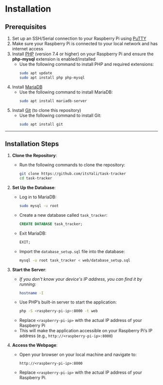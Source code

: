# Installation

## Prerequisites
1. Set up an SSH/Serial connection to your Raspberry Pi using [PuTTY](https://www.putty.org/)
2. Make sure your Raspberry Pi is connected to your local network and has internet access
3. Install [PHP](https://www.php.net/downloads) (version 7.4 or higher) on your Raspberry Pi and ensure the **php-mysql** extension is enabled/installed
   - Use the following command to install PHP and required extensions:
     ```bash
     sudo apt update
     sudo apt install php php-mysql
     ```
4. Install [MariaDB](https://mariadb.org/download/)
   - Use the following command to install MariaDB:
     ```bash
     sudo apt install mariadb-server
     ```
5. Install [Git](https://git-scm.com/downloads) (to clone this repository)
   - Use the following command to install Git:
     ```bash
     sudo apt install git
     ```

---

## Installation Steps
1. **Clone the Repository**:
   - Run the following commands to clone the repository:
     ```bash
     git clone https://github.com/itsYali/task-tracker
     cd task-tracker
     ```

2. **Set Up the Database**:
   - Log in to MariaDB:
     ```bash
     sudo mysql -u root
     ```
   - Create a new database called `task_tracker`:
     ```sql
     CREATE DATABASE task_tracker;
     ```
   - Exit MariaDB:
     ```sql
     EXIT;
     ```
   - Import the `database_setup.sql` file into the database:
     ```bash
     mysql -u root task_tracker < web/database_setup.sql
     ```

3. **Start the Server**:
   - *If you don't know your device's IP address, you can find it by running:*
     ```bash
     hostname -I
     ```
   - Use PHP’s built-in server to start the application:
     ```bash
     php -S <raspberry-pi-ip>:8000 -t web
     ```
   - Replace `<raspberry-pi-ip>` with the actual IP address of your Raspberry Pi
   - This will make the application accessible on your Raspberry Pi’s IP address (e.g., `http://<raspberry-pi-ip>:8000`)
   

5. **Access the Webpage**:
   - Open your browser on your local machine and navigate to:
     ```
     http://<raspberry-pi-ip>:8000
     ```
   - Replace `<raspberry-pi-ip>` with the actual IP address of your Raspberry Pi. 
